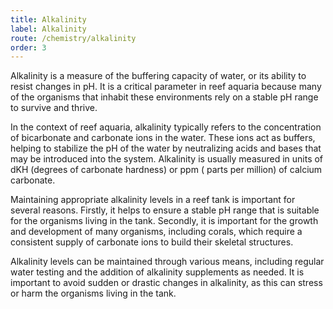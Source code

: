 ```yaml
---
title: Alkalinity
label: Alkalinity
route: /chemistry/alkalinity
order: 3
---
```


Alkalinity is a measure of the buffering capacity of water, or its ability to resist changes in pH. It is a critical
parameter in reef aquaria because many of the organisms that inhabit these environments rely on a stable pH range to
survive and thrive.

In the context of reef aquaria, alkalinity typically refers to the concentration of bicarbonate and carbonate ions in
the water. These ions act as buffers, helping to stabilize the pH of the water by neutralizing acids and bases that may
be introduced into the system. Alkalinity is usually measured in units of dKH (degrees of carbonate hardness) or ppm (
parts per million) of calcium carbonate.

Maintaining appropriate alkalinity levels in a reef tank is important for several reasons. Firstly, it helps to ensure a
stable pH range that is suitable for the organisms living in the tank. Secondly, it is important for the growth and
development of many organisms, including corals, which require a consistent supply of carbonate ions to build their
skeletal structures.

Alkalinity levels can be maintained through various means, including regular water testing and the addition of
alkalinity supplements as needed. It is important to avoid sudden or drastic changes in alkalinity, as this can stress
or harm the organisms living in the tank.